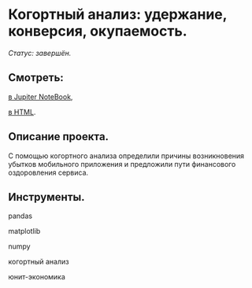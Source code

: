 # Когортный анализ: удержание, конверсия, окупаемость.

*Статус: завершён.*

## Смотреть:
[в Jupiter NoteBook](https://github.com/niksan-da/Portfolio/blob/main/Cohort_analysis/4--Cohort_analysis.ipynb),

[в HTML](
https://github.com/niksan-da/Portfolio/blob/main/Cohort_analysis/4--Cohort_analysis.html).

## Описание проекта.
С помощью когортного анализа определили причины возникновения убытков мобильного приложения и предложили пути финансового оздоровления сервиса.

## Инструменты.
pandas

matplotlib

numpy

когортный анализ

юнит-экономика
